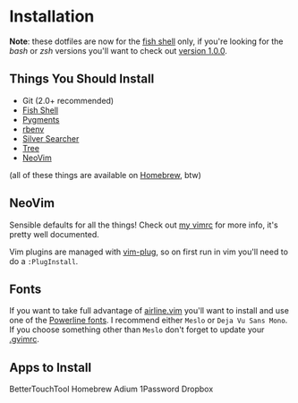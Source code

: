 # Installation

**Note**: these dotfiles are now for the [fish shell][fish] only, if you're
looking for the *bash* or *zsh* versions you'll want to check out [version
1.0.0][v1].

## Things You Should Install

* Git (2.0+ recommended)
* [Fish Shell][fish]
* [Pygments][pygments]
* [rbenv][rbenv]
* [Silver Searcher][ag]
* [Tree][tree]
* [NeoVim][neovim]

(all of these things are available on [Homebrew][brew], btw)


## NeoVim

Sensible defaults for all the things! Check out [my vimrc][vimrc] for more
info, it's pretty well documented.

Vim plugins are managed with [vim-plug][plug], so on first run in vim you'll
need to do a `:PlugInstall`.


## Fonts

If you want to take full advantage of
[airline.vim](https://github.com/bling/vim-airline) you'll want to install and
use one of the [Powerline fonts](https://github.com/Lokaltog/powerline-fonts).
I recommend either `Meslo` or `Deja Vu Sans Mono`. If you choose something
other than `Meslo` don't forget to update your [.gvimrc](.gvimrc).


[ag]:       http://geoff.greer.fm/ag/
[brew]:     http://brew.sh
[fish]:     http://fishshell.com
[neovim]:   http://neovim.io
[plug]:     https://github.com/junegunn/vim-plug
[pygments]: http://pygments.org
[rbenv]:    https://github.com/sstephenson/rbenv
[tree]:     http://mama.indstate.edu/users/ice/tree/
[v1]:       https://github.com/gf3/dotfiles/tree/v1.0.0
[vimrc]:    .nvimrc

## Apps to Install
BetterTouchTool
Homebrew
Adium
1Password
Dropbox
